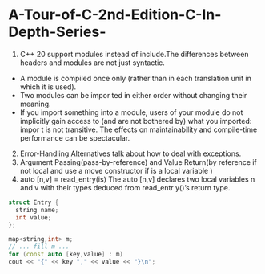 # A-Tour-of-C-2nd-Edition-C-In-Depth-Series-
1. C++ 20 support modules instead of include.The differences between headers and modules are not just syntactic.       
+ A module is compiled once only (rather than in each translation unit in which it is used).
+ Two modules can be impor ted in either order without changing their meaning.
+ If you import something into a module, users of your module do not implicitly gain access
to (and are not bothered by) what you imported: impor t is not transitive.
The effects on maintainability and compile-time performance can be spectacular.

2. Error-Handling Alternatives talk about how to deal with exceptions.  
3. Argument Passing(pass-by-reference) and Value Return(by reference if not local and use a move constructor if is a local variable )   
4. auto [n,v] = read_entry(is) The auto [n,v] declares two local variables n and v with their types deduced from
read_entr y()’s return type.
``` c++
struct Entry {
  string name;
  int value;
};
```
``` c++
map<string,int> m;
// ... fill m ...
for (const auto [key,value] : m)
cout << "{" << key "," << value << "}\n";
```
